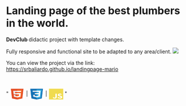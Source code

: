 # Landing page of the best plumbers in the world.

<b> DevClub </b> didactic project with template changes.

Fully responsive and functional site to be adapted to any area/client.
<img src="./src/images/">

You can view the project via the link: <br>
https://srbaliardo.github.io/landingpage-mario

<br>

" <img align="center" alt="HTML" height="30" width="40" src="https://raw.githubusercontent.com/devicons/devicon/master/icons/html5/html5-original.svg"> | 
  <img align="center" alt="CSS" height="30" width="40" src="https://raw.githubusercontent.com/devicons/devicon/master/icons/css3/css3-original.svg"> | 
  <img align="center" alt="Js" height="30" width="40" src="https://raw.githubusercontent.com/devicons/devicon/master/icons/javascript/javascript-plain.svg"> "

